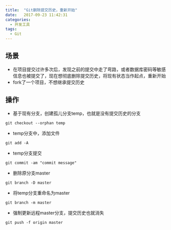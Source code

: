 ```yaml
---
title:  "Git删除提交历史，重新开始"
date:   2017-09-23 11:42:31
categories: 
  - 开发工具
tags:
  - Git
---
```


## 场景

* 在项目提交过许多次后，发现之前的提交中走了弯路，或者数据库密码等敏感信息也被提交了，现在想彻底删除提交历史，将现有状态当作起点，重新开始
* fork了一个项目，不想继承提交历史

## 操作

* 基于现有分支，创建孤儿分支temp，也就是没有提交历史的分支
```shell
git checkout --orphan temp
```

* temp分支中，添加文件
```shell
git add -A
```

* temp分支提交
```shell
git commit -am "commit message"
```

* 删除原分支master
```shell
git branch -D master
```

* 将temp分支重命名为master
```shell
git branch -m master
```

* 强制更新远程master分支，提交历史也就消失
```shell
git push -f origin master
```

